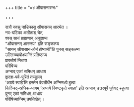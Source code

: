 +++
title = "०४ औपासनारम्भः"

+++

रात्रौ नवसु नाडिकासु औपासनम् आरभेत ।  
नव-घटिका अतीताश् चेत्  
श्वस् सायं ब्राह्मणान् अनुज्ञाप्य  
"औपासनम् आरप्स्य" इति सङ्कल्प्य  
"सायम् औपासान-होमं होष्यामी"ति पुनस् सङ्कल्प्य  
उल्लिख्यावोक्ष्याग्निं प्रतिष्ठाप्य  
प्राक्तोयं निधाय  
परिषिच्य  
अग्नाव् एकां समिधम् आधाय  
द्वादश-पर्व-पूरितं तण्डुलम्  
'अग्रये स्वाहे'ति हस्तेन देवतीर्थेन अग्निमध्ये हुत्वा  
किञ्चिद्-अधिक-भागम् ‘अग्नये स्विष्टकृते स्वाहा' इति अग्नाव् उत्तरपूर्वे पूर्ववद् +हुत्वा  
पुनर् एकां समिधम् आधाय  
परिषिच्याग्निम् उपतिष्ठेत् ।
